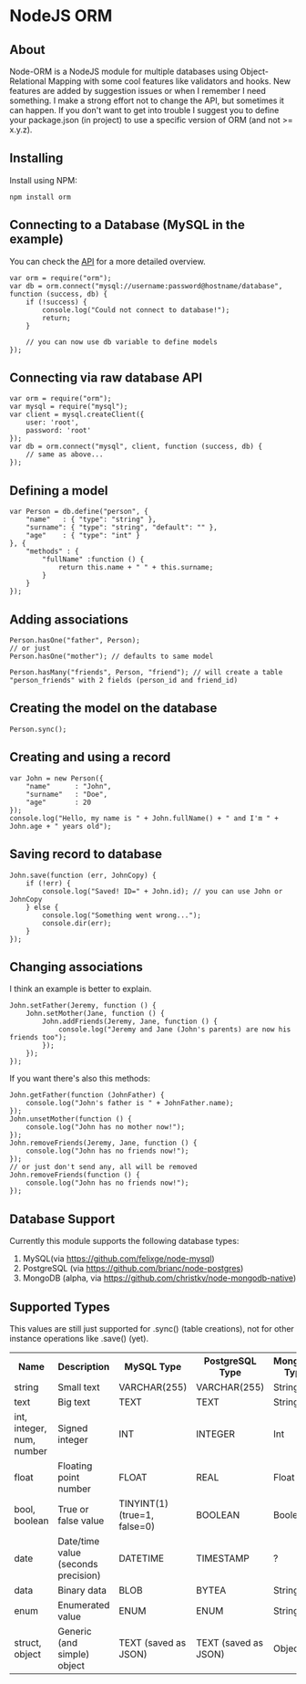 NodeJS ORM
==========

## About

Node-ORM is a NodeJS module for multiple databases using Object-Relational Mapping with
some cool features like validators and hooks. New features are added by suggestion issues
or when I remember I need something. I make a strong effort not to change the API, but
sometimes it can happen. If you don't want to get into trouble I suggest you to define
your package.json (in project) to use a specific version of ORM (and not >= x.y.z).

## Installing

Install using NPM:

    npm install orm

## Connecting to a Database (MySQL in the example)

You can check the [API](https://github.com/dresende/node-orm/wiki) for a more detailed overview.

    var orm = require("orm");
    var db = orm.connect("mysql://username:password@hostname/database", function (success, db) {
        if (!success) {
            console.log("Could not connect to database!");
            return;
        }
        
        // you can now use db variable to define models
    });

## Connecting via raw database API

    var orm = require("orm");
    var mysql = require("mysql");
    var client = mysql.createClient({
        user: 'root',
        password: 'root'
    });
    var db = orm.connect("mysql", client, function (success, db) {
        // same as above...
    });

## Defining a model

    var Person = db.define("person", {
        "name"   : { "type": "string" },
        "surname": { "type": "string", "default": "" },
        "age"    : { "type": "int" }
	}, {
        "methods" : {
            "fullName" :function () {
                return this.name + " " + this.surname;
            }
        }
    });

## Adding associations

    Person.hasOne("father", Person);
    // or just
    Person.hasOne("mother"); // defaults to same model
    
    Person.hasMany("friends", Person, "friend"); // will create a table "person_friends" with 2 fields (person_id and friend_id)

## Creating the model on the database

    Person.sync();

## Creating and using a record

    var John = new Person({
    	"name"		: "John",
    	"surname"	: "Doe",
    	"age"		: 20
    });
    console.log("Hello, my name is " + John.fullName() + " and I'm " + John.age + " years old");

## Saving record to database

    John.save(function (err, JohnCopy) {
    	if (!err) {
    		console.log("Saved! ID=" + John.id); // you can use John or JohnCopy
    	} else {
    		console.log("Something went wrong...");
    		console.dir(err);
    	}
    });

## Changing associations

I think an example is better to explain.

    John.setFather(Jeremy, function () {
    	John.setMother(Jane, function () {
    		John.addFriends(Jeremy, Jane, function () {
    			console.log("Jeremy and Jane (John's parents) are now his friends too");
    		});
    	});
    });
    
If you want there's also this methods:

    John.getFather(function (JohnFather) {
    	console.log("John's father is " + JohnFather.name);
    });
    John.unsetMother(function () {
    	console.log("John has no mother now!");
    });
    John.removeFriends(Jeremy, Jane, function () {
    	console.log("John has no friends now!");
    });
    // or just don't send any, all will be removed
    John.removeFriends(function () {
    	console.log("John has no friends now!");
    });

## Database Support

Currently this module supports the following database types:

1. MySQL(via https://github.com/felixge/node-mysql)
2. PostgreSQL (via https://github.com/brianc/node-postgres)
3. MongoDB (alpha, via https://github.com/christkv/node-mongodb-native)

## Supported Types

This values are still just supported for .sync() (table creations), not for other instance operations like .save() (yet).

<table>
	<tr>
		<th>Name</th>
		<th>Description</th>
		<th>MySQL Type</th>
        <th>PostgreSQL Type</th>
        <th>MongoDB Type</th>
	</tr>
	<tr>
		<td>string</td>
		<td>Small text</td>
		<td>VARCHAR(255)</td>
        <td>VARCHAR(255)</td>
        <td>String</td>
	</tr>
	<tr>
		<td>text</td>
		<td>Big text</td>
		<td>TEXT</td>
        <td>TEXT</td>
        <td>String</td>
	</tr>
	<tr>
		<td>int, integer, num, number</td>
		<td>Signed integer</td>
		<td>INT</td>
        <td>INTEGER</td>
        <td>Int</td>
	</tr>
	<tr>
		<td>float</td>
		<td>Floating point number</td>
		<td>FLOAT</td>
        <td>REAL</td>
        <td>Float</td>
	</tr>
	<tr>
		<td>bool, boolean</td>
		<td>True or false value</td>
		<td>TINYINT(1) (true=1, false=0)</td>
        <td>BOOLEAN</td>
        <td>Boolean</td>
	</tr>
	<tr>
		<td>date</td>
		<td>Date/time value (seconds precision)</td>
		<td>DATETIME</td>
        <td>TIMESTAMP</td>
        <td>?</td>
	</tr>
	<tr>
		<td>data</td>
		<td>Binary data</td>
		<td>BLOB</td>
        <td>BYTEA</td>
        <td>String</td>
	</tr>
	<tr>
		<td>enum</td>
		<td>Enumerated value</td>
		<td>ENUM</td>
        <td>ENUM</td>
        <td>String</td>
	</tr>
	<tr>
		<td>struct, object</td>
		<td>Generic (and simple) object</td>
		<td>TEXT (saved as JSON)</td>
        <td>TEXT (saved as JSON)</td>
        <td>Object</td>
	</tr>
</table>
